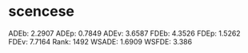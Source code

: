 # scencese

ADEb: 2.2907
ADEp: 0.7849
ADEv: 3.6587
FDEb: 4.3526
FDEp: 1.5262
FDEv: 7.7164
Rank: 1492
WSADE: 1.6909
WSFDE: 3.386